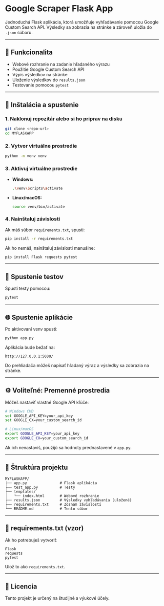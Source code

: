 # Google Scraper Flask App

Jednoduchá Flask aplikácia, ktorá umožňuje vyhľadávanie pomocou Google Custom Search API. Výsledky sa zobrazia na stránke a zároveň uložia do `.json` súboru.

---

## 🔧 Funkcionalita

- Webové rozhranie na zadanie hľadaného výrazu
- Použitie Google Custom Search API
- Výpis výsledkov na stránke
- Uloženie výsledkov do `results.json`
- Testovanie pomocou `pytest`

---

## 🚀 Inštalácia a spustenie

### 1. Naklonuj repozitár alebo si ho priprav na disku

```bash
git clone <repo-url>
cd MYFLASKAPP
```

### 2. Vytvor virtuálne prostredie

```bash
python -m venv venv
```

### 3. Aktivuj virtuálne prostredie

- **Windows:**
  ```bash
  .\venv\Scripts\activate
  ```

- **Linux/macOS:**
  ```bash
  source venv/bin/activate
  ```

### 4. Nainštaluj závislosti

Ak máš súbor `requirements.txt`, spusti:

```bash
pip install -r requirements.txt
```

Ak ho nemáš, nainštaluj závislosti manuálne:

```bash
pip install Flask requests pytest
```

---

## 🧪 Spustenie testov

Spusti testy pomocou:

```bash
pytest
```

---

## 🌐 Spustenie aplikácie

Po aktivovaní venv spusti:

```bash
python app.py
```

Aplikácia bude bežať na:

```
http://127.0.0.1:5000/
```

Do prehliadača môžeš napísať hľadaný výraz a výsledky sa zobrazia na stránke.

---

## ⚙️ Voliteľné: Premenné prostredia

Môžeš nastaviť vlastné Google API kľúče:

```bash
# Windows CMD
set GOOGLE_API_KEY=your_api_key
set GOOGLE_CX=your_custom_search_id

# Linux/macOS
export GOOGLE_API_KEY=your_api_key
export GOOGLE_CX=your_custom_search_id
```

Ak ich nenastavíš, použijú sa hodnoty prednastavené v `app.py`.

---

## 📁 Štruktúra projektu

```
MYFLASKAPP/
├── app.py               # Flask aplikácia
├── test_app.py          # Testy
├── templates/
│   └── index.html       # Webové rozhranie
├── results.json         # Výsledky vyhľadávania (uložené)
├── requirements.txt     # Zoznam závislostí
└── README.md            # Tento súbor
```

---

## 📄 requirements.txt (vzor)

Ak ho potrebuješ vytvoriť:

```
Flask
requests
pytest
```

Ulož to ako `requirements.txt`.

---

## 📘 Licencia

Tento projekt je určený na študijné a výukové účely.